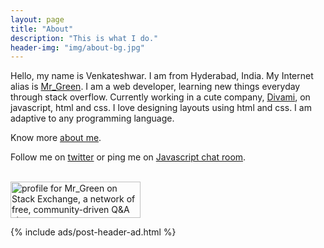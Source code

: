 ```yaml
---
layout: page
title: "About"
description: "This is what I do."
header-img: "img/about-bg.jpg"
---
```


Hello, my name is Venkateshwar. I am from Hyderabad, India. My Internet alias is [Mr_Green](http://stackexchange.com/users/1721750). I am a web developer, learning new things everyday through stack overflow. Currently working in a cute company,  [Divami](http://divami.com/), on javascript, html and css. I love designing layouts using html and css. I am adaptive to any programming language. 

Know more [about me](https://about.me/venkateshwark).

Follow me on [twitter](https://twitter.com/feedmeaddiction) or ping me on [Javascript chat room](http://chat.stackoverflow.com/rooms/17/javascript).

<p><a href="http://stackexchange.com/users/1721750"><br>
<img src="http://stackexchange.com/users/flair/1721750.png" width="208" height="58" alt="profile for Mr_Green on Stack Exchange, a network of free, community-driven Q&amp;A sites" title="profile for Mr_Green on Stack Exchange, a network of free, community-driven Q&amp;A sites"><br>
</a></p>

{% include ads/post-header-ad.html %}
